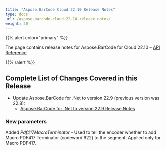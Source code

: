```yaml
---
title: "Aspose.BarCode Cloud 22.10 Release Notes"
type: docs
url: /aspose-barcode-cloud-22-10-release-notes/
weight: 20
---
```


{{% alert color="primary" %}}

The page contains release notes for Aspose.BarCode for Cloud 22.10 – [API Reference](https://apireference.aspose.cloud/barcode/)

{{% /alert %}}

## **Complete List of Changes Covered in this Release**

- Update Aspose.BarCode for .Net to version 22.9 (previous version was 22.8):
  - [Aspose.BarCode for .Net to version 22.9 Release Notes](https://docs.aspose.com/barcode/net/aspose-barcode-for-net-22-9-release-notes/)

### **New parameters**

  Added *Pdf417MacroTerminator* - Used to tell the encoder whether to add Macro PDF417 Terminator (codeword 922) to the segment. Applied only for Macro PDF417.
